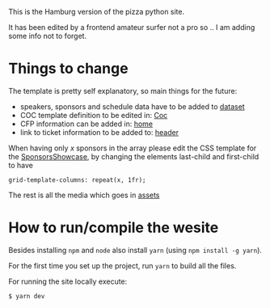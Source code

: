 This is the Hamburg version of the pizza python site.

It has been edited by a frontend amateur surfer not a pro so .. I am adding some info not to forget.

# Things to change
The template is pretty self explanatory, so main things for the future:

 - speakers, sponsors and schedule data have to be added to [dataset](src/dataset.ts)
 - COC template definition to be edited in: [Coc](src/Components/Home/Sections/Coc.tsx )
 - CFP information can be added in: [home](src/Components/Home/Sections/Speakers.tsx)
 - link to ticket information to be added to: [header](src/Components/Header/index.tsx)

When having only *x* sponsors in the array please edit the CSS template for the [SponsorsShowcase](src/Components/SponsorsShowcase/index.css), by changing the elements last-child and first-child to have

```grid-template-columns: repeat(x, 1fr);```

The rest is all the media which goes in [assets](assets)

# How to run/compile the wesite

Besides installing ```npm``` and ```node``` also install ```yarn``` (using ```npm install -g yarn```).

For the first time you set up the project, run ```yarn``` to build all the files.

For running the site locally execute:

```$ yarn dev```
